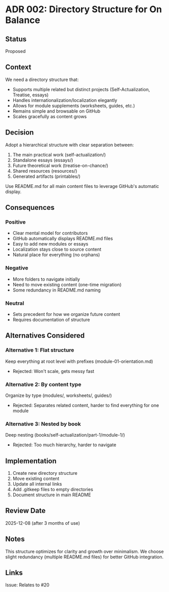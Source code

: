 # ADR 002: Directory Structure for On Balance

## Status
Proposed

## Context
We need a directory structure that:
- Supports multiple related but distinct projects (Self-Actualization, Treatise, essays)
- Handles internationalization/localization elegantly
- Allows for module supplements (worksheets, guides, etc.)
- Remains simple and browsable on GitHub
- Scales gracefully as content grows

## Decision
Adopt a hierarchical structure with clear separation between:
1. The main practical work (self-actualization/)
2. Standalone essays (essays/)
3. Future theoretical work (treatise-on-chance/)
4. Shared resources (resources/)
5. Generated artifacts (printables/)

Use README.md for all main content files to leverage GitHub's automatic display.

## Consequences

### Positive
- Clear mental model for contributors
- GitHub automatically displays README.md files
- Easy to add new modules or essays
- Localization stays close to source content
- Natural place for everything (no orphans)

### Negative
- More folders to navigate initially
- Need to move existing content (one-time migration)
- Some redundancy in README.md naming

### Neutral
- Sets precedent for how we organize future content
- Requires documentation of structure

## Alternatives Considered

### Alternative 1: Flat structure
Keep everything at root level with prefixes (module-01-orientation.md)
- Rejected: Won't scale, gets messy fast

### Alternative 2: By content type
Organize by type (modules/, worksheets/, guides/)
- Rejected: Separates related content, harder to find everything for one module

### Alternative 3: Nested by book
Deep nesting (books/self-actualization/part-1/module-1/)
- Rejected: Too much hierarchy, harder to navigate

## Implementation
1. Create new directory structure
2. Move existing content
3. Update all internal links
4. Add .gitkeep files to empty directories
5. Document structure in main README

## Review Date
2025-12-08 (after 3 months of use)

## Notes
This structure optimizes for clarity and growth over minimalism. We choose slight redundancy (multiple README.md files) for better GitHub integration.

## Links
Issue: Relates to #20